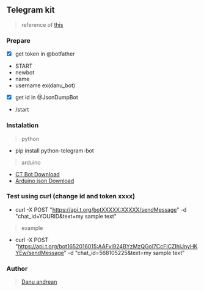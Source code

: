 ## Telegram kit
> reference of <a href="https://github.com/python-telegram-bot/python-telegram-bot">this</a>

### Prepare
- [x] get token in @botfather
- START
- newbot
- name
- username ex(danu_bot)
- [x] get id in @JsonDumpBot
- /start

### Instalation
> python
- pip install python-telegram-bot

> arduino
- <a href="https://github.com/shurillu/CTBot/archive/master.zip">CT Bot Download</a>
- <a href="https://github.com/bblanchon/ArduinoJson/archive/6.x.zip">Arduino json Download</a>


### Test using curl (change id and token xxxx)
- curl -X POST "https://api.t.org/botXXXXX:XXXXX/sendMessage" -d "chat_id=YOURID&text=my sample text"
> example
- curl -X POST "https://api.t.org/bot1652016015:AAFvl924BYzMzQGol7CcFlCZIhlJnyHKYEw/sendMessage" -d "chat_id=568105225&text=my sample text"

### Author 
> <a href="https://me-danuandrean.github.io/"> Danu andrean </a>